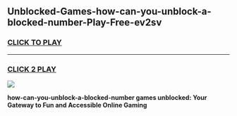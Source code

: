 
## Unblocked-Games-how-can-you-unblock-a-blocked-number-Play-Free-ev2sv
<h3>
<a href="https://premium76.site?title=how-can-you-unblock-a-blocked-number&ref=20M">CLICK TO PLAY</a></h3>
<hr>

<h3>
<a href="https://premium76.site?title=how-can-you-unblock-a-blocked-number&ref=20M">CLICK 2 PLAY</a>
  
</h3>

<a href="https://premium76.site?title=how-can-you-unblock-a-blocked-number&ref=19M"><img src="https://clearcache.store/games.png"></a>


**how-can-you-unblock-a-blocked-number games unblocked: Your Gateway to Fun and Accessible Online Gaming**
